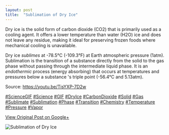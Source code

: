 ```yaml
---
layout: post
title:  "Sublimation of Dry Ice"
---
```


Dry ice is the solid form of carbon dioxide (CO2) that is primarily used as a
cooling agent. It offers a lower temperature than water (H2O) ice and does not
leave any residue, making it ideal for preserving frozen foods where
mechanical cooling is unavailable.  
  
Dry ice _sublimes_ at -78.5°C (-109.3°F) at Earth atmospheric pressure (1atm).
Sublimation is the transition of a substance directly from the solid to the
gas phase without passing through the intermediate liquid phase. It is an
_endothermic_ process (energy absorbing) that occurs at temperatures and
pressures below a substance 's triple point (-56.4°C and 5.13atm).  
  
Source: <https://youtu.be/TisYXP-7D2w>  
  
[#ScienceGIF](https://plus.google.com/s/%23ScienceGIF/posts)
[#Science](https://plus.google.com/s/%23Science/posts)
[#GIF](https://plus.google.com/s/%23GIF/posts)
[#DryIce](https://plus.google.com/s/%23DryIce/posts)
[#CarbonDioxide](https://plus.google.com/s/%23CarbonDioxide/posts)
[#Solid](https://plus.google.com/s/%23Solid/posts)
[#Gas](https://plus.google.com/s/%23Gas/posts)
[#Sublimate](https://plus.google.com/s/%23Sublimate/posts)
[#Sublimation](https://plus.google.com/s/%23Sublimation/posts)
[#Phase](https://plus.google.com/s/%23Phase/posts)
[#Transition](https://plus.google.com/s/%23Transition/posts)
[#Chemistry](https://plus.google.com/s/%23Chemistry/posts)
[#Temperature](https://plus.google.com/s/%23Temperature/posts)
[#Pressure](https://plus.google.com/s/%23Pressure/posts)
[#Vapor](https://plus.google.com/s/%23Vapor/posts)

[View Original Post on Google+](https://plus.google.com/+ColinSullender/posts/HsCt7iihJWJ)

![Sublimation of Dry Ice](/assets/img/2016-06-08-Sublimation-of-Dry-Ice.gif)
